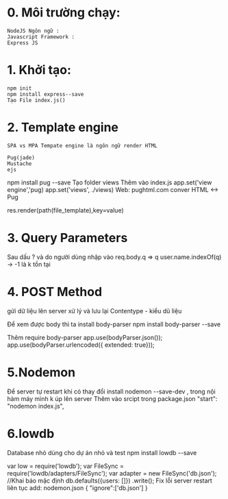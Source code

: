 # 0. Môi trường chạy: 
    NodeJS Ngôn ngữ : 
    Javascript Framework :
    Express JS

# 1. Khởi tạo:

    npm init
    npm install express--save
    Tạo File index.js()

# 2. Template engine
    SPA vs MPA Tempate engine là ngôn ngữ render HTML

    Pug(jade)
    Mustache
    ejs

npm install pug --save
Tạo folder views
Thêm vào index.js
    app.set('view engine','pug)
    app.set('views', ./views)
Web: pughtml.com conver HTML <-> Pug

res.render(path(file_template),key=value)

# 3. Query Parameters
 Sau dấu ? và do người dùng nhập vào
 req.body.q => q user.name.indexOf(q) -> -1 là k tồn tại

# 4. POST Method 
 gửi dữ liệu lên server xử lý và lưu lại
 Contentype - kiểu dũ liệu
 
 Để xem được body thì ta install body-parser
 npm install body-parser --save

 Thêm require body-parser
    app.use(bodyParser.json());
    app.use(bodyParser.urlencoded({ extended: true}));

# 5.Nodemon 
Để server tự restart khi có thay đổi
install nodemon --save-dev , trong nội hàm máy mình k úp lên server
Thêm vào srcipt trong package.json
"start": "nodemon index.js",

# 6.lowdb
Database nhỏ dùng cho dự án nhỏ và test
npm install lowdb --save

var low = require('lowdb');
var FileSync = require('lowdb/adapters/FileSync');
var adapter = new FileSync('db.json');
//Khai báo mặc định
db.defaults({users: []})
    .write();
Fix lỗi server restart liên tục
add: nodemon.json
{
    "ignore":['db.json']
}